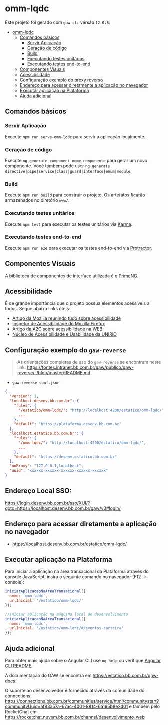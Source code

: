 # omm-lqdc

Este projeto foi gerado com `gaw-cli` versão `12.0.8`.

- [omm-lqdc](#omm-lqdc)
  - [Comandos básicos](#comandos-básicos)
    - [Servir Aplicação](#servir-aplicação)
    - [Geração de código](#geração-de-código)
    - [Build](#build)
    - [Executando testes unitários](#executando-testes-unitários)
    - [Executando testes end-to-end](#executando-testes-end-to-end)
  - [Componentes Visuais](#componentes-visuais)
  - [Acessibilidade](#acessibilidade)
  - [Configuração exemplo do proxy reverso](#configuração-exemplo-do-proxy-reverso)
  - [Endereço para acessar diretamente a aplicação no navegador](#endereço-para-acessar-diretamente-a-aplicação-no-navegador)
  - [Executar aplicação na Plataforma](#executar-aplicação-na-plataforma)
  - [Ajuda adicional](#ajuda-adicional)

## Comandos básicos

### Servir Aplicação

Execute `npm run serve-omm-lqdc` para servir a aplicação localmente.

### Geração de código

Execute `ng generate component nome-componente` para gerar um novo componente. Você também pode user `ng generate directive|pipe|service|class|guard|interface|enum|module`.

### Build

Execute `npm run build` para construir o projeto. Os artefatos ficarão armazenados no diretório `www/`.

### Executando testes unitários

Execute `npm test` para executar os testes unitários via [Karma](https://karma-runner.github.io).

### Executando testes end-to-end

Execute `npm run e2e` para executar os testes end-to-end via [Protractor](http://www.protractortest.org/).

## Componentes Visuais

A biblioteca de componentes de interface utilizada é o [PrimeNG](https://primefaces.org/primeng/).

## Acessibilidade

É de grande importância que o projeto possua elementos acessíveis a todos. Segue abaixo links úteis:

- [Artigo da Mozilla reunindo tudo sobre acessibilidade](https://developer.mozilla.org/en-US/docs/Learn/Accessibility)
- [Inspetor de Acessibilidade do Mozilla Firefox](https://developer.mozilla.org/en-US/docs/Tools/Accessibility_inspector)
- [Artigo da A2C sobre acessibilidade na WEB](https://www.a2c.com.br/novidade/acessibilidade-web-tudo-o-que-voce-precisa-saber/)
- [Núcleo de Acessibilidade e Usabilidade da UNIRIO](http://nau.uniriotec.br/index.php)

## Configuração exemplo do `gaw-reverse`

> As orientações completas de uso do `gaw-reverse` se encontram neste link: <https://fontes.intranet.bb.com.br/gaw/publico/gaw-reverse/-/blob/master/README.md>

- `gaw-reverse-conf.json`

```json
{
  "version": 1,
  "localhost.desenv.bb.com.br": {
    "rules": {
      "/estatico/omm-lqdc/": "http://localhost:4200/estatico/omm-lqdc/",
      ...
    },
    "default": "https://plataforma.desenv.bb.com.br"
  },
  "localhost.estatico.bb.com.br": {
    "rules": {
      "/omm-lqdc/": "http://localhost:4200/estatico/omm-lqdc/",
      ...
    },
    "default": "https://desenv.estatico.bb.com.br"
  },
  "noProxy": "127.0.0.1,localhost",
  "uuid": "xxxxxx-xxxxxx-xxxxxx-xxxxxx-xxxxxx"
}
```

## Endereço Local SSO:

<https://login.desenv.bb.com.br/sso/XUI/?goto=https://localhost.desenv.bb.com.br/gaw/v3#login/>

## Endereço para acessar diretamente a aplicação no navegador

- <https://localhost.desenv.bb.com.br/estatico/omm-lqdc/>

## Executar aplicação na Plataforma

Para iniciar a aplicação na área transacional da Plataforma através do console JavaScript, insira o seguinte comando no navegador (F12 -> console):

```js
iniciarAplicacaoNaAreaTransacional({
  nome: 'omm-lqdc',
  urlInicial: '/estatico/omm-lqdc/'
});

//iniciar aplicação na máquina local de desenvolvimento
iniciarAplicacaoNaAreaTransacional({
  nome: 'omm-lqdc',
  urlInicial: '/estatico/omm-lqdc/#/eventos-carteira'
});

```

## Ajuda adicional

Para obter mais ajuda sobre o Angular CLI use `ng help` ou verifique [Angular CLI README](https://github.com/angular/angular-cli/blob/master/README.md).

A documentaçao do GAW se encontra em <https://estatico.bb.com.br/gaw-docs>.

O suporte ao desenvolvedor é fornecido através da comunidade do connections: <https://connections.bb.com.br/communities/service/html/communitystart?communityUuid=af93a57a-67ac-4001-8814-6a195b8e2d01> e também pelo RocketChat em <https://rocketchat.nuvem.bb.com.br/channel/desenvolvimento_web>
